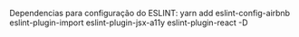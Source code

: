 Dependencias para configuração do ESLINT:
yarn add eslint-config-airbnb eslint-plugin-import eslint-plugin-jsx-a11y eslint-plugin-react -D
